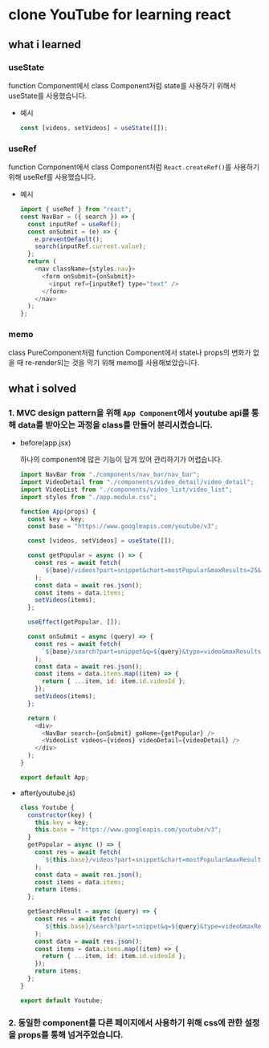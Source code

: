 # clone YouTube for learning react

## what i learned

### useState

function Component에서 class Component처럼 state를 사용하기 위해서 useState를 사용했습니다.

- 예시
  ```javascript
  const [videos, setVideos] = useState([]);
  ```

### useRef

function Component에서 class Component처럼 `React.createRef()`를 사용하기 위해 useRef를 사용했습니다.

- 예시

  ```javascript
  import { useRef } from "react";
  const NavBar = ({ search }) => {
    const inputRef = useRef();
    const onSubmit = (e) => {
      e.preventDefault();
      search(inputRef.current.value);
    };
    return (
      <nav className={styles.nav}>
        <form onSubmit={onSubmit}>
          <input ref={inputRef} type="text" />
        </form>
      </nav>
    );
  };
  ```

### memo

class PureComponent처럼 function Component에서 state나 props의 변화가 없을 때 re-render되는 것을 막기 위해 memo를 사용해보았습니다.

## what i solved

### 1. MVC design pattern을 위해 `App Component`에서 youtube api를 통해 data를 받아오는 과정을 class를 만들어 분리시켰습니다.

- before(app.jsx)

  하나의 component에 많은 기능이 담겨 있어 관리하기가 어렵습니다.

  ```javascript
  import NavBar from "./components/nav_bar/nav_bar";
  import VideoDetail from "./components/video_detail/video_detail";
  import VideoList from "./components/video_list/video_list";
  import styles from "./app.module.css";

  function App(props) {
    const key = key;
    const base = "https://www.googleapis.com/youtube/v3";

    const [videos, setVideos] = useState([]);

    const getPopular = async () => {
      const res = await fetch(
        `${base}/videos?part=snippet&chart=mostPopular&maxResults=25&regionCode=kr&key=${key}`
      );
      const data = await res.json();
      const items = data.items;
      setVideos(items);
    };

    useEffect(getPopular, []);

    const onSubmit = async (query) => {
      const res = await fetch(
        `${base}/search?part=snippet&q=${query}&type=video&maxResults=25&regionCode=kr&key=${key}`
      );
      const data = await res.json();
      const items = data.items.map((item) => {
        return { ...item, id: item.id.videoId };
      });
      setVideos(items);
    };

    return (
      <div>
        <NavBar search={onSubmit} goHome={getPopular} />
        <VideoList videos={videos} videoDetail={videoDetail} />
      </div>
    );
  }

  export default App;
  ```

- after(youtube.js)

  ```javascript
  class Youtube {
    constructor(key) {
      this.key = key;
      this.base = "https://www.googleapis.com/youtube/v3";
    }
    getPopular = async () => {
      const res = await fetch(
        `${this.base}/videos?part=snippet&chart=mostPopular&maxResults=25&regionCode=kr&key=${this.key}`
      );
      const data = await res.json();
      const items = data.items;
      return items;
    };

    getSearchResult = async (query) => {
      const res = await fetch(
        `${this.base}/search?part=snippet&q=${query}&type=video&maxResults=25&regionCode=kr&key=${this.key}`
      );
      const data = await res.json();
      const items = data.items.map((item) => {
        return { ...item, id: item.id.videoId };
      });
      return items;
    };
  }

  export default Youtube;
  ```

### 2. 동일한 component를 다른 페이지에서 사용하기 위해 css에 관한 설정을 props를 통해 넘겨주었습니다.
